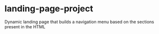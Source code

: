 # landing-page-project
Dynamic landing page that builds a navigation menu based on the sections present in the HTML
